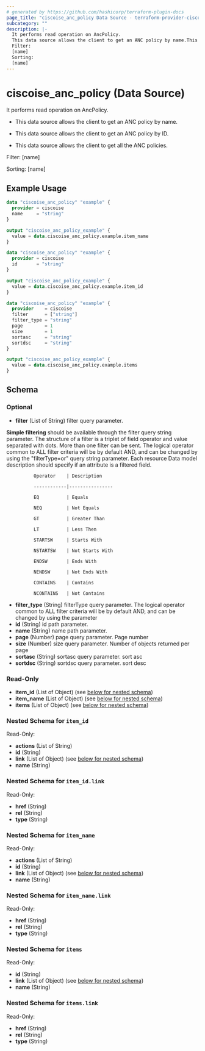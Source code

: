 ```yaml
---
# generated by https://github.com/hashicorp/terraform-plugin-docs
page_title: "ciscoise_anc_policy Data Source - terraform-provider-ciscoise"
subcategory: ""
description: |-
  It performs read operation on AncPolicy.
  This data source allows the client to get an ANC policy by name.This data source allows the client to get an ANC policy by ID.This data source allows the client to get all the ANC policies.
  Filter:
  [name]
  Sorting:
  [name]
---
```


# ciscoise_anc_policy (Data Source)

It performs read operation on AncPolicy.

- This data source allows the client to get an ANC policy by name.

- This data source allows the client to get an ANC policy by ID.

- This data source allows the client to get all the ANC policies.

Filter:
[name]

Sorting:
[name]

## Example Usage

```terraform
data "ciscoise_anc_policy" "example" {
  provider = ciscoise
  name     = "string"
}

output "ciscoise_anc_policy_example" {
  value = data.ciscoise_anc_policy.example.item_name
}

data "ciscoise_anc_policy" "example" {
  provider = ciscoise
  id       = "string"
}

output "ciscoise_anc_policy_example" {
  value = data.ciscoise_anc_policy.example.item_id
}

data "ciscoise_anc_policy" "example" {
  provider    = ciscoise
  filter      = ["string"]
  filter_type = "string"
  page        = 1
  size        = 1
  sortasc     = "string"
  sortdsc     = "string"
}

output "ciscoise_anc_policy_example" {
  value = data.ciscoise_anc_policy.example.items
}
```

<!-- schema generated by tfplugindocs -->
## Schema

### Optional

- **filter** (List of String) filter query parameter. 

**Simple filtering** should be available through the filter query string parameter. The structure of a filter is
a triplet of field operator and value separated with dots. More than one filter can be sent. The logical operator
common to ALL filter criteria will be by default AND, and can be changed by using the "filterType=or" query
string parameter. Each resource Data model description should specify if an attribute is a filtered field.



              Operator    | Description 

              ------------|----------------

              EQ          | Equals 

              NEQ         | Not Equals 

              GT          | Greater Than 

              LT          | Less Then 

              STARTSW     | Starts With 

              NSTARTSW    | Not Starts With 

              ENDSW       | Ends With 

              NENDSW      | Not Ends With 

              CONTAINS	  | Contains 

              NCONTAINS	  | Not Contains
- **filter_type** (String) filterType query parameter. The logical operator common to ALL filter criteria will be by default AND, and can be changed by using the parameter
- **id** (String) id path parameter.
- **name** (String) name path parameter.
- **page** (Number) page query parameter. Page number
- **size** (Number) size query parameter. Number of objects returned per page
- **sortasc** (String) sortasc query parameter. sort asc
- **sortdsc** (String) sortdsc query parameter. sort desc

### Read-Only

- **item_id** (List of Object) (see [below for nested schema](#nestedatt--item_id))
- **item_name** (List of Object) (see [below for nested schema](#nestedatt--item_name))
- **items** (List of Object) (see [below for nested schema](#nestedatt--items))

<a id="nestedatt--item_id"></a>
### Nested Schema for `item_id`

Read-Only:

- **actions** (List of String)
- **id** (String)
- **link** (List of Object) (see [below for nested schema](#nestedobjatt--item_id--link))
- **name** (String)

<a id="nestedobjatt--item_id--link"></a>
### Nested Schema for `item_id.link`

Read-Only:

- **href** (String)
- **rel** (String)
- **type** (String)



<a id="nestedatt--item_name"></a>
### Nested Schema for `item_name`

Read-Only:

- **actions** (List of String)
- **id** (String)
- **link** (List of Object) (see [below for nested schema](#nestedobjatt--item_name--link))
- **name** (String)

<a id="nestedobjatt--item_name--link"></a>
### Nested Schema for `item_name.link`

Read-Only:

- **href** (String)
- **rel** (String)
- **type** (String)



<a id="nestedatt--items"></a>
### Nested Schema for `items`

Read-Only:

- **id** (String)
- **link** (List of Object) (see [below for nested schema](#nestedobjatt--items--link))
- **name** (String)

<a id="nestedobjatt--items--link"></a>
### Nested Schema for `items.link`

Read-Only:

- **href** (String)
- **rel** (String)
- **type** (String)


